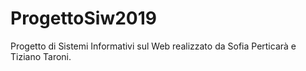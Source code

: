# ProgettoSiw2019
Progetto di Sistemi Informativi sul Web realizzato da Sofia Perticarà e Tiziano Taroni. 
